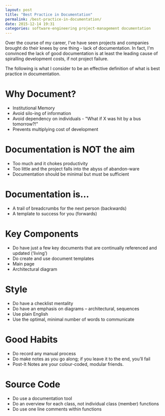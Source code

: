 ```yaml
---
layout: post
title: "Best Practice in Documentation"
permalink: /best-practice-in-documentation/
date: 2015-12-14 19:31
categories: software-engineering project-management documentation
---
```


Over the course of my career, I've have seen projects and companies brought do their knees by one thing - lack of documentation. In fact, I'm convinced the lack of good documentation is at least the leading cause of spiralling development costs, if not project failure.

The following is what I consider to be an effective definition of what is best practice in documentation.

# Why Document?

* Institutional Memory
* Avoid silo-ing of information
* Avoid dependency on individuals - "What if X was hit by a bus tomorrow?!"
* Prevents multiplying cost of development

# Documentation is NOT the aim

* Too much and it chokes productivity
* Too little and the project falls into the abyss of abandon-ware
* Documentation should be minimal but must be sufficient

# Documentation is…

* A trail of breadcrumbs for the next person (backwards)
* A template to success for you (forwards)

# Key Components

* Do have just a few key documents that are continually referenced and updated (‘living’)
* Do create and use document templates
* Main page
* Architectural diagram

# Style

* Do have a checklist mentality
* Do have an emphasis on diagrams – architectural, sequences
* Use plain English
* Use the optimal, minimal number of words to communicate

# Good Habits

* Do record any manual process
* Do make notes as you go along; if you leave it to the end, you’ll fail
* Post-It Notes are your colour-coded, modular friends.

# Source Code

* Do use a documentation tool
* Do an overview for each class, not individual class (member) functions
* Do use one line comments within functions